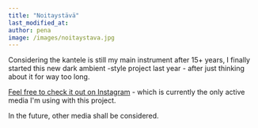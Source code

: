 ```yaml
---
title: "Noitaystävä"
last_modified_at:
author: pena
image: /images/noitaystava.jpg
---
```


Considering the kantele is still my main instrument after 15+ years, I finally started this new dark ambient -style project last year - after just thinking about it for way too long.

[Feel free to check it out on Instagram](https://www.instagram.com/noitaystava?igsh=a25jOWQwbmY3emZ0&utm_source=qr) - which is currently the only active media I'm using with this project.

In the future, other media shall be considered.